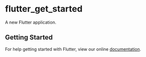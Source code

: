# flutter_get_started

A new Flutter application.

## Getting Started

For help getting started with Flutter, view our online
[documentation](https://flutter.io/).
